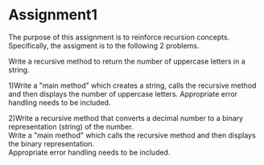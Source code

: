 # Assignment1
The purpose of this assignment is to reinforce recursion concepts.  Specifically, the assigment is to the following 2 problems.

Write a recursive method to return the number of uppercase letters in a string.

1)Write a "main method" which creates a string, calls the recursive method and then displays the number of uppercase letters. Appropriate error handling needs to be included.

2)Write a recursive method that converts a decimal number to a binary representation (string) of the number.  
Write a "main method" which calls the recursive method and then displays the binary representation.  
Appropriate error handling needs to be included.
